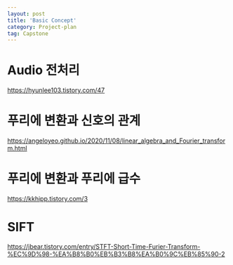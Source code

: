 ```yaml
---
layout: post
title: 'Basic Concept'
category: Project-plan
tag: Capstone
---
```


# Audio 전처리
<https://hyunlee103.tistory.com/47>

# 푸리에 변환과 신호의 관계
<https://angeloyeo.github.io/2020/11/08/linear_algebra_and_Fourier_transform.html>

# 푸리에 변환과 푸리에 급수
<https://kkhipp.tistory.com/3>

# SIFT
<https://jbear.tistory.com/entry/STFT-Short-Time-Furier-Transform-%EC%9D%98-%EA%B8%B0%EB%B3%B8%EA%B0%9C%EB%85%90-2>